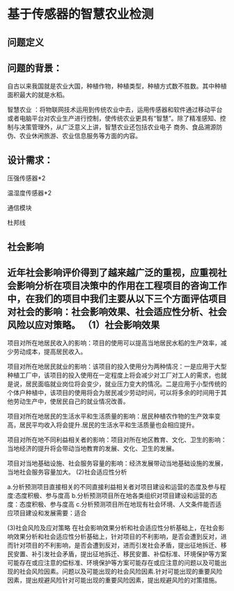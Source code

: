 基于传感器的智慧农业检测
=====
问题定义
----
问题的背景：
---
自古以来我国就是农业大国，种植作物，种植类型，种植方式数不胜数。其中种植面积最大的就是水稻。

智慧农业 ：将物联网技术运用到传统农业中去，运用传感器和软件通过移动平台或者电脑平台对农业生产进行控制，使传统农业更具有“智慧”。除了精准感知、控制与决策管理外，从广泛意义上讲，智慧农业还包括农业电子
商务、食品溯源防伪、农业休闲旅游、农业信息服务等方面的内容。

设计需求：
----
压强传感器*2

温湿度传感器*2

通信模块

杜邦线

社会影响
--
近年社会影响评价得到了越来越广泛的重视，应重视社会影响分析在项目决策中的作用在工程项目的咨询工作中，在我们的项目中我们主要从以下三个方面评估项目对社会的影响：社会影响效果、社会适应性分析、社会风险以应对策略。
（1）社会影响效果
---
  项目对所在地居民收入的影响：项目的使用可以提高当地居民水稻的生产效率，减少劳动成本，提高居民收入。
  
  项目对所在地居民就业的影响：该项目的投入使用分为两种情况：一是应用于大型种植工厂中，该项目的投入使用在一定程度上将会减少对工厂对工人的需求，也就是说，居民面临就业岗位将会变少，就业压力变大的情况。二是应用于小型传统的个体户种植中，该项目的使用将会为居民减少劳动时间，可以将多余的时间用于其他劳动生产中，使居民自己的就业情况改善。

  项目对所在地居民的生活水平和生活质量的影响：居民种植农作物的生产效率变高，居民平均收入将会提升.居民的生活水平和生活质量也会相应提升。
  
  项目对所在地不同利益相关者的影响：项目对所在地区教育、文化、卫生的影响：当地经济的提升将会带动当地教育的发展、文化、卫生的发展。
  
  项目对当地基础设施、社会服务容量的影响：经济发展带动当地基础设施的发展，当地社会服务容量加大。
(2)社会适应性分析

a.分析预测项目直接相关的不同直接利益相关者对项目建设和运营的态度及参与程度:态度积极、参与度高
b.分析预测项目所在地各类组织对项目建设和运营的态度：态度积极、参与度高
c.分析预测项目所在地现有社会环境、人文条件能否适应项目建设和发展需要：适合

(3)社会风险及应对策略
  在社会影响效果分析和社会适应性分析基础上，在社会影响效果分析和社会适应性分析基础上，针对项目的不利影响，是否会遭到反对，进而针对项目的不利影响，是否会遭到反对，进而引发社会矛盾，提出征地拆迁、移民安置、补引发社会矛盾，提出征地拆迁、移民安置、补偿标准、环境保护等方案可能存在或应注意的偿标准、环境保护等方案可能存在或应注意的问题以及可能出现的社会风险因素。问题以及可能出现的社会风险因素.针对可能出现的重要风险因素，提出规避风险针对可能出现的重要风险因素，提出规避风险的对策措施。
